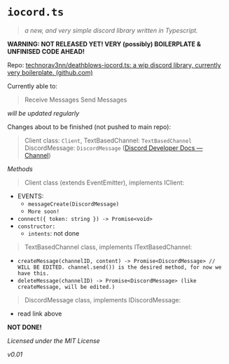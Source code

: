 # `iocord.ts`
> *a new, and very simple discord library written in Typescript.*

**WARNING: NOT RELEASED YET! VERY (possibly) BOILERPLATE & UNFINISED CODE AHEAD!**

Repo: [technorav3nn/deathblows-iocord.ts: a wip discord library, currently very boilerplate. (github.com)](https://github.com/technorav3nn/deathblows-iocord.ts)

Currently able to:
> Receive Messages
> Send Messages

*will be updated regularly*

Changes about to be finished (not pushed to main repo):
> Client class: `Client`,
> TextBasedChannel: `TextBasedChannel`
> DiscordMessage: `DiscordMessage` ([Discord Developer Docs — Channel](https://discord.com/developers/docs/resources/channel#message-object))

*Methods*
> Client class (extends EventEmitter), implements IClient:
* EVENTS:
	* `messageCreate(DiscordMessage)`
	* `More soon!`
* `connect({ token: string }) -> Promise<void>`
* `constructor:`
	* `intents`: not done
> TextBasedChannel class, implements ITextBasedChannel:
* `createMessage(channelID, content) -> Promise<DiscordMessage> // WILL BE EDITED. channel.send()) is the desired method, for now we have this.`
* `deleteMessage(channelID) -> Promise<DiscordMessage> (like createMessage, will be edited.)`
> DiscordMessage class, implements IDiscordMessage:
* read link above

**NOT DONE!**

*Licensed under the MIT License*

*v0.01*
